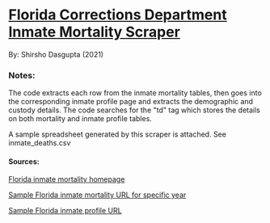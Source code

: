 # [Florida Corrections Department Inmate Mortality Scraper](https://github.com/shirshod/fdc_inmatedeaths_scraper/blob/main/fdc_inmatedeaths_scraper.ipynb)

By: Shirsho Dasgupta (2021)


### Notes: 

The code extracts each row from the inmate mortality tables, then goes into the corresponding inmate profile page and extracts the demographic and custody details. 
The code searches for the "td" tag which stores the details on both mortality and inmate profile tables.

A sample spreadsheet generated by this scraper is attached. See inmate_deaths.csv

#### Sources: 
[Florida inmate mortality homepage](http://www.dc.state.fl.us/pub/mortality/index.html)

[Sample Florida inmate mortality URL for specific year](http://www.dc.state.fl.us/pub/mortality/2020-2021.html)

[Sample Florida inmate profile URL](http://www.dc.state.fl.us/OffenderSearch/detail.aspx?Page=Detail&DCNumber=126380&TypeSearch=IR)
